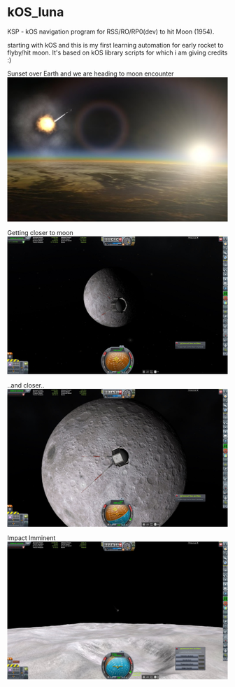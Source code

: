 # kOS_luna
KSP - kOS navigation program for RSS/RO/RP0(dev) to hit Moon (1954).

starting with kOS and this is my first learning automation for early rocket to flyby/hit moon. It's based on kOS library
scripts for which i am giving credits :) 

Sunset over Earth and we are heading to moon encounter
![Alt text](screenshots/Luna_Start.jpg?raw=true "Sunrise")

Getting closer to moon
![Alt text](screenshots/Luna_A1.jpg?raw=true "Getting closer to moon")

..and closer..
![Alt text](screenshots/Luna_A1_2.jpg?raw=true "Getting closer to moon")

Impact Imminent
![Alt text](screenshots/Luna_A1_4.jpg?raw=true "Impact Imminent")
